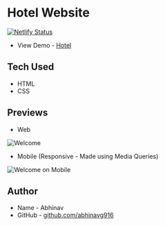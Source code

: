 # Hotel Website
[![Netlify Status](https://api.netlify.com/api/v1/badges/773aa695-0e85-4fe8-ae34-66bd12bc201e/deploy-status)](https://app.netlify.com/sites/vigorous-lamport-ba4ab0/deploys)

- View Demo - [Hotel](https://vigorous-lamport-ba4ab0.netlify.app/)

## Tech Used
* HTML
* CSS 

## Previews
* Web

![Welcome](https://github.com/abhinavg916/hotel-bt/blob/master/previews/LQ/Hotel-BT-Welcome-min.png)

* Mobile (Responsive - Made using Media Queries)

![Welcome on Mobile](https://github.com/abhinavg916/hotel-bt/blob/master/previews/LQ/Hotel-BT-Welcome-Mobile-View.png)

## Author
* Name - Abhinav
* GitHub - [github.com/abhinavg916](https://github.com/abhinavg916)
